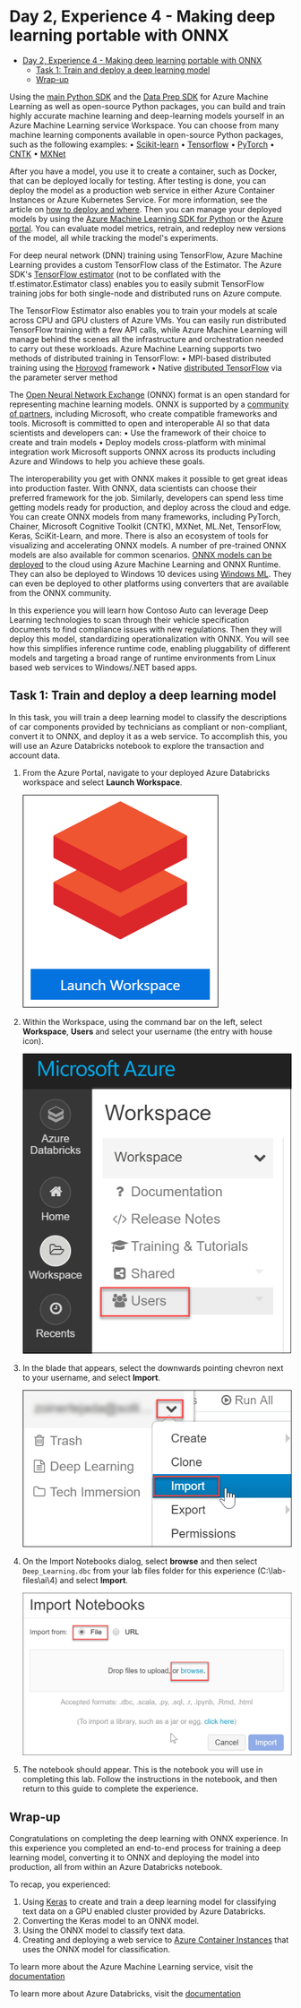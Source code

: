 # Day 2, Experience 4 - Making deep learning portable with ONNX

- [Day 2, Experience 4 - Making deep learning portable with ONNX](#day-2-experience-4---making-deep-learning-portable-with-onnx)
  - [Task 1: Train and deploy a deep learning model](#task-1-train-and-deploy-a-deep-learning-model)
  - [Wrap-up](#wrap-up)



Using the [main Python SDK](https://docs.microsoft.com/python/api/overview/azure/ml/intro?view=azure-ml-py) and the [Data Prep SDK](https://docs.microsoft.com/python/api/overview/azure/dataprep/intro?view=azure-dataprep-py) for Azure Machine Learning as well as open-source Python packages, you can build and train highly accurate machine learning and deep-learning models yourself in an Azure Machine Learning service Workspace. You can choose from many machine learning components available in open-source Python packages, such as the following examples:
•	[Scikit-learn](https://scikit-learn.org/stable/)
•	[Tensorflow](https://www.tensorflow.org/)
•	[PyTorch](https://pytorch.org/)
•	[CNTK](https://www.microsoft.com/en-us/cognitive-toolkit/)
•	[MXNet](https://mxnet.incubator.apache.org/)
 
After you have a model, you use it to create a container, such as Docker, that can be deployed locally for testing. After testing is done, you can deploy the model as a production web service in either Azure Container Instances or Azure Kubernetes Service. For more information, see the article on [how to deploy and where](https://docs.microsoft.com/azure/machine-learning/service/how-to-deploy-and-where).
Then you can manage your deployed models by using the [Azure Machine Learning SDK for Python](https://docs.microsoft.com/python/api/overview/azure/ml/intro?view=azure-ml-py) or the [Azure portal](https://portal.azure.com). You can evaluate model metrics, retrain, and redeploy new versions of the model, all while tracking the model's experiments.
 
For deep neural network (DNN) training using TensorFlow, Azure Machine Learning provides a custom TensorFlow class of the Estimator. The Azure SDK's [TensorFlow estimator](https://docs.microsoft.com/python/api/azureml-train-core/azureml.train.dnn.tensorflow?view=azure-ml-py) (not to be conflated with the tf.estimator.Estimator class) enables you to easily submit TensorFlow training jobs for both single-node and distributed runs on Azure compute.
 
The TensorFlow Estimator also enables you to train your models at scale across CPU and GPU clusters of Azure VMs. You can easily run distributed TensorFlow training with a few API calls, while Azure Machine Learning will manage behind the scenes all the infrastructure and orchestration needed to carry out these workloads.
Azure Machine Learning supports two methods of distributed training in TensorFlow:
•	MPI-based distributed training using the [Horovod](https://github.com/horovod/horovod) framework
•	Native [distributed TensorFlow](https://github.com/tensorflow/examples/blob/master/community/en/docs/deploy/distributed.md) via the parameter server method
 
The [Open Neural Network Exchange](https://onnx.ai/) (ONNX) format is an open standard for representing machine learning models. ONNX is supported by a [community of partners](https://onnx.ai/supported-tools), including Microsoft, who create compatible frameworks and tools. Microsoft is committed to open and interoperable AI so that data scientists and developers can:
•	Use the framework of their choice to create and train models
•	Deploy models cross-platform with minimal integration work
Microsoft supports ONNX across its products including Azure and Windows to help you achieve these goals.
 
The interoperability you get with ONNX makes it possible to get great ideas into production faster. With ONNX, data scientists can choose their preferred framework for the job. Similarly, developers can spend less time getting models ready for production, and deploy across the cloud and edge.
You can create ONNX models from many frameworks, including PyTorch, Chainer, Microsoft Cognitive Toolkit (CNTK), MXNet, ML.Net, TensorFlow, Keras, SciKit-Learn, and more.
There is also an ecosystem of tools for visualizing and accelerating ONNX models. A number of pre-trained ONNX models are also available for common scenarios.
[ONNX models can be deployed](https://docs.microsoft.com/azure/machine-learning/service/how-to-build-deploy-onnx#deploy) to the cloud using Azure Machine Learning and ONNX Runtime. They can also be deployed to Windows 10 devices using [Windows ML](https://docs.microsoft.com/windows/ai/). They can even be deployed to other platforms using converters that are available from the ONNX community.

In this experience you will learn how Contoso Auto can leverage Deep Learning technologies to scan through their vehicle specification documents to find compliance issues with new regulations. Then they will deploy this model, standardizing operationalization with ONNX. You will see how this simplifies inference runtime code, enabling pluggability of different models and targeting a broad range of runtime environments from Linux based web services to Windows/.NET based apps.


## Task 1: Train and deploy a deep learning model 

In this task, you will train a deep learning model to classify the descriptions of car components provided by technicians as compliant or non-compliant, convert it to ONNX, and deploy it as a web service. To accomplish this, you will use an Azure Databricks notebook to explore the transaction and account data. 

1. From the Azure Portal, navigate to your deployed Azure Databricks workspace and select **Launch Workspace**.

    ![Launch Workspace](media/01.png 'Launch Workspace')

2. Within the Workspace, using the command bar on the left, select **Workspace**, **Users** and select your username (the entry with house icon).

    ![Selecting Workspace, Users](media/02.png 'Selecting Workspace, Users')

3. In the blade that appears, select the downwards pointing chevron next to your username, and select **Import**.

    ![Select Import](media/03.png 'Select Import')

4. On the Import Notebooks dialog, select **browse** and then select `Deep_Learning.dbc` from your lab files folder for this experience (C:\lab-files\ai\4) and select **Import**.

    ![Import the notebook](media/04.png 'Import Notebooks')

5. The notebook should appear. This is the notebook you will use in completing this lab. Follow the instructions in the notebook, and then return to this guide to complete the experience.

## Wrap-up

Congratulations on completing the deep learning with ONNX experience. In this experience you completed an end-to-end process for training a deep learning model, converting it to ONNX and deploying the model into production, all from within an Azure Databricks notebook. 

To recap, you experienced:
1. Using [Keras](https://keras.io/) to create and train a deep learning model for classifying text data on a GPU enabled cluster provided by Azure Databricks.
2. Converting the Keras model to an ONNX model.
3. Using the ONNX model to classify text data.
4. Creating and deploying a web service to [Azure Container Instances](https://docs.microsoft.com/azure/container-instances/) that uses the ONNX model for classification.

To learn more about the Azure Machine Learning service, visit the [documentation](https://docs.microsoft.com/azure/machine-learning/service)


To learn more about Azure Databricks, visit the [documentation](https://docs.microsoft.com/azure/azure-databricks/)